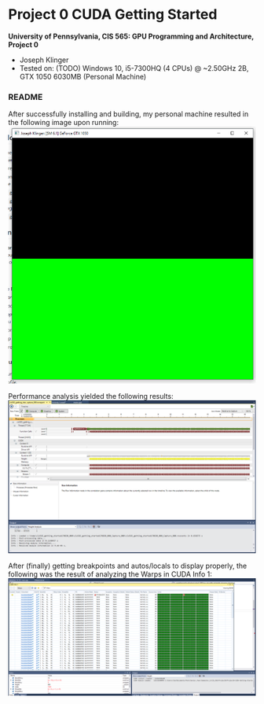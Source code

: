 Project 0 CUDA Getting Started
====================

**University of Pennsylvania, CIS 565: GPU Programming and Architecture, Project 0**

* Joseph Klinger
* Tested on: (TODO) Windows 10, i5-7300HQ (4 CPUs) @ ~2.50GHz 2B, GTX 1050 6030MB (Personal Machine)

### README

After successfully installing and building, my personal machine resulted in the following image upon running:
![](images/ss_color.png)

Performance analysis yielded the following results:
![](images/ss_performance.png)

After (finally) getting breakpoints and autos/locals to display properly, the following was the result of analyzing the Warps in CUDA Info 1:
![](images/ss_warps.png)